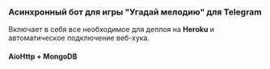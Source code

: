 ### Асинхронный бот для игры "Угадай мелодию" для Telegram

Включает в себя все необходимое для деплоя 
на **Heroku** и автоматическое подключение веб-хука. 

#### AioHttp + MongoDB
